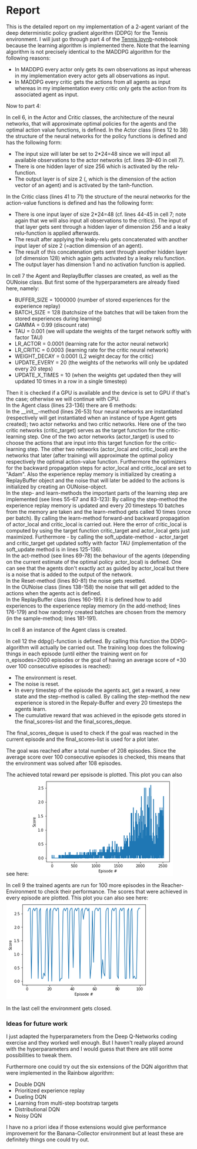 # Report

This is the detailed report on my implementation of a 2-agent variant of the deep deterministic policy gradient algorithm (DDPG) for the Tennis environment. I will just go through part 4 of the [Tennis.ipynb](Tennis.ipynb)-notebook because the learning algorithm is implemented there. Note that the learning algorithm is not precisely identical to the MADDPG algorithm for the following reasons:

* In MADDPG every actor only gets its own observations as input whereas in my implementation every actor gets all observations as input.
* In MADDPG every critic gets the actions from all agents as input whereas in my implementation every critic only gets the action from its associated agent as input.



Now to part 4:


In cell 6, in the Actor and Critic classes, the architecture of the neural networks, that will approximate optimal policies for the agents and the optimal action value functions, is defined. In the Actor class (lines 12 to 38) the structure of the neural networks for the policy functions is defined and has the following form:

* The input size will later be set to 2\*24=48 since we will input all available observations to the actor networks (cf. lines 39-40 in cell 7).
* There is one hidden layer of size 256 which is activated by the relu-function.
* The output layer is of size 2 (, which is the dimension of the action vector of an agent) and is activated by the tanh-function.

In the Critic class (lines 41 to 71) the structure of the neural networks for the action-value functions is defined and has the following form:

* There is one input layer of size 2\*24=48 (cf. lines 44-45 in cell 7; note again that we will also input all observations to the critics). The input of that layer gets sent through a hidden layer of dimension 256 and a leaky relu-function is applied afterwards.
* The result after applying the leaky-relu gets concatenated with another input layer of size 2 (=action dimension of an agent).
* The result of this concatenation gets sent through another hidden layer (of dimension 128) which again gets activated by a leaky relu function.
* The output layer has dimension 1 and no activation function is applied.



In cell 7 the Agent and ReplayBuffer classes are created, as well as the OUNoise class. But first some of the hyperparameters are already fixed here, namely:

* BUFFER_SIZE = 1000000   (number of stored experiences for the experience replay)
* BATCH_SIZE = 128        (batchsize of the batches that will be taken from the stored experiences during learning)
* GAMMA = 0.99            (discount rate)
* TAU = 0.001             (we will update the weights of the target network softly with factor TAU)
* LR_ACTOR = 0.0001       (learning rate for the actor neural network)
* LR_CRITIC = 0.0003      (learning rate for the critic neural network)
* WEIGHT_DECAY = 0.0001   (L2 weight decay for the critic)
* UPDATE_EVERY = 20       (the weights of the networks will only be updated every 20 steps)
* UPDATE_X_TIMES = 10     (when the weights get updated then they will updated 10 times in a row in a single timestep)

Then it is checked if a GPU is available and the device is set to GPU if that's the case; otherwise we will continue with CPU.  
In the Agent class (lines 23-136) there are 6 methods:  
In the \_\_init\_\_-method (lines 26-53) four neural networks are instantiated (respectively will get instantiated when an instance of type Agent gets created); two actor networks and two critic networks. Here one of the two critic networks (critic\_target) serves as the target function for the critic-learning step. One of the two actor networks (actor\_target) is used to choose the actions that are input into this target function for the critic-learning step. The other two networks (actor\_local and critic\_local) are the networks that later (after training) will approximate the optimal policy respectively the optimal action-value function. Furthermore the optimizers for the backward propagation steps for actor\_local and critic\_local are set to "Adam". Also the experience replay memory is initialized by creating a ReplayBuffer object and the noise that will later be added to the actions is initialized by creating an OUNoise-object.  
In the step- and learn-methods the important parts of the learning step are implemented (see lines 55-67 and 83-123): By calling the step-method the experience replay memory is updated and every 20 timesteps 10 batches from the memory are taken and the learn-method gets called 10 times (once per batch). By calling the learn-method forward-and backward propagation of actor\_local and critic\_local is carried out. Here the error of critic\_local is computed by using the target function critic\_target and actor\_local gets just maximized. Furthermore - by calling the soft\_update-method - actor\_target and critic\_target get updated softly with factor TAU (implementation of the soft\_update method is in lines 125-136).  
In the act-method (see lines 69-78) the behaviour of the agents (depending on the current estimate of the optimal policy actor\_local) is defined. One can see that the agents don't exactly act as guided by actor\_local but there is a noise that is added to the output of the network.   
In the Reset-method (lines 80-81) the noise gets resetted.  
In the OUNoise class (lines 138-158) the noise that will get added to the actions when the agents act is defined.  
In the ReplayBuffer class (lines 160-195) it is defined how to add experiences to the experience replay memory (in the add-method; lines 176-179) and how randomly created batches are chosen from the memory (in the sample-method; lines 181-191).


In cell 8 an instance of the Agent class is created.


In cell 12 the ddpg()-function is defined. By calling this function the DDPG-algorithm will actually be carried out. The training loop does the following things in each episode (until either the training went on for n_episodes=2000 episodes or the goal of having an average score of +30 over 100 consecutive episodes is reached):
* The environment is reset.
* The noise is reset.
* In every timestep of the episode the agents act, get a reward, a new state and the step-method is called. By calling the step-method the new experience is stored in the Repaly-Buffer and every 20 timesteps the agents learn.
* The cumulative reward that was achieved in the episode gets stored in the final\_scores-list and the final\_scores\_deque.


The final\_scores\_deque is used to check if the goal was reached in the current episode and the final\_scores-list is used for a plot later.


The goal was reached after a total number of 208 episodes. Since the average score over 100 consecutive episodes is checked, this means that the environment was solved after 108 episodes.

The achieved total reward per epsisode is plotted. This plot you can also see here:
![image info](./Pictures/training_plot.png)

In cell 9 the trained agents are run for 100 more episodes in the Reacher-Environment to check their performance. The scores that were achieved in every episode are plotted. This plot you can also see here:
![image info](./Pictures/test_plot.png)

In the last cell the environment gets closed.

### Ideas for future work

I just adapted the hyperparameters from the Deep Q-Networks coding exercise and they worked well enough. But I haven't really played around with the hyperparameters and I would guess that there are still some possibilities to tweak them.

Furthermore one could try out the six extensions of the DQN algorithm that were implemented in the Rainbow algorithm:
* Double DQN
* Prioritized experience replay 
* Dueling DQN 
* Learning from multi-step bootstrap targets
* Distributional DQN
* Noisy DQN

I have no a priori idea if those extensions would give performance improvement for the Banana-Collector environment but at least these are definitely things one could try out.
